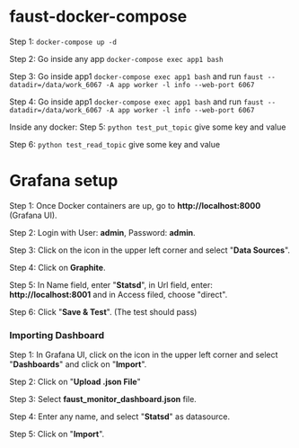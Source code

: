 # faust-docker-compose

Step 1: `docker-compose up -d`

Step 2: Go inside any app `docker-compose exec app1 bash`

Step 3: Go inside app1 `docker-compose exec app1 bash` and run `faust --datadir=/data/work_6067 -A app worker -l info --web-port 6067`

Step 4: Go inside app1 `docker-compose exec app1 bash` and run `faust --datadir=/data/work_6067 -A app worker -l info --web-port 6067`

Inside any docker:
Step 5: `python test_put_topic` give some key and value

Step 6: `python test_read_topic` give some key and value

# Grafana setup

Step 1: Once Docker containers are up, go to **http://localhost:8000** (Grafana UI).

Step 2: Login with User: **admin**, Password: **admin**.

Step 3: Click on the icon in the upper left corner and select "**Data Sources**".

Step 4: Click on **Graphite**.

Step 5: In Name field, enter "**Statsd**", in Url field, enter: **http://localhost:8001** and in Access filed, choose "direct".

Step 6: Click "**Save & Test**". (The test should pass)

### Importing Dashboard

Step 1: In Grafana UI, click on the icon in the upper left corner and select "**Dashboards**" and click on "**Import**".

Step 2: Click on "**Upload .json File**"

Step 3: Select **faust_monitor_dashboard.json** file.

Step 4: Enter any name, and select "**Statsd**" as datasource.

Step 5: Click on "**Import**".
